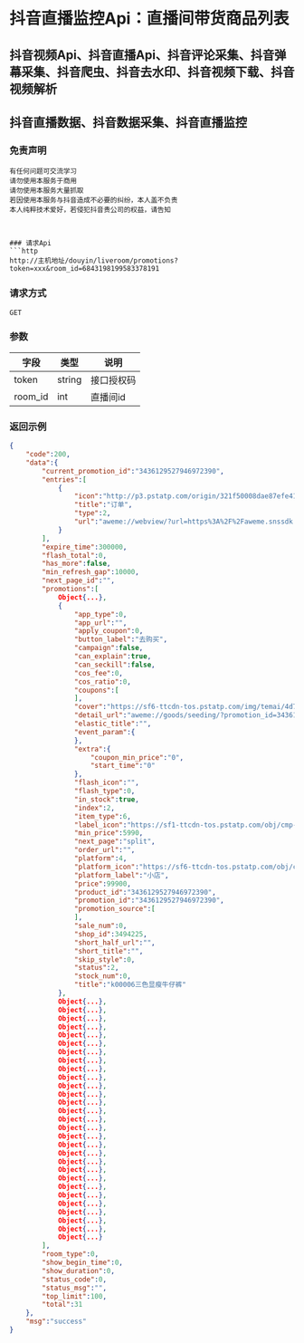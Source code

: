 # 抖音直播监控Api：直播间带货商品列表


## 抖音视频Api、抖音直播Api、抖音评论采集、抖音弹幕采集、抖音爬虫、抖音去水印、抖音视频下载、抖音视频解析
## 抖音直播数据、抖音数据采集、抖音直播监控

### 免责声明
```
有任何问题可交流学习
请勿使用本服务于商用
请勿使用本服务大量抓取
若因使用本服务与抖音造成不必要的纠纷，本人盖不负责
本人纯粹技术爱好，若侵犯抖音贵公司的权益，请告知
```
```


### 请求Api
```http
http://主机地址/douyin/liveroom/promotions?token=xxx&room_id=6843198199583378191
```

### 

### 请求方式
```http
GET
```

### 

### 参数
| 字段 | 类型 | 说明 |
| --- | --- | --- |
| token | string | 接口授权码 |
| room_id | int | 直播间id |


### 

### 返回示例
```json
{
    "code":200,
    "data":{
        "current_promotion_id":"3436129527946972390",
        "entries":[
            {
                "icon":"http://p3.pstatp.com/origin/321f50008dae87efe41ce",
                "title":"订单",
                "type":2,
                "url":"aweme://webview/?url=https%3A%2F%2Faweme.snssdk.com%2Ffalcon%2Fe_commerce%2Frn%2Forder_dashboard%2F%3Fstatus_font_dark%3D0%26hide_nav_bar%3D1%26loading_bgcolor%3D161823%26should_full_screen%3D1%26enter_from%3Dlive_list_card%26origin_type%3D9902106000&status_font_dark=0&hide_nav_bar=1&loading_bgcolor=161823&should_full_screen=1&enter_from=live_list_card&origin_type=9902106000&rn_schema=aweme%3A%2F%2Freactnative%2F%3Fmodule_name%3Dpage_order_dashboard%26status_font_dark%3D0%26hide_nav_bar%3D1%26loading_bgcolor%3D161823%26should_full_screen%3D1%26channel%3Dfe_lyon_order_dashboard%26bundle%3Dindex.js%26enter_from%3Dlive_list_card%26origin_type%3D9902106000"
            }
        ],
        "expire_time":300000,
        "flash_total":0,
        "has_more":false,
        "min_refresh_gap":10000,
        "next_page_id":"",
        "promotions":[
            Object{...},
            {
                "app_type":0,
                "app_url":"",
                "apply_coupon":0,
                "button_label":"去购买",
                "campaign":false,
                "can_explain":true,
                "can_seckill":false,
                "cos_fee":0,
                "cos_ratio":0,
                "coupons":[
                ],
                "cover":"https://sf6-ttcdn-tos.pstatp.com/img/temai/4d79a9bc80b64c9ffd9412fc45f59c9bwww850-850~tplv-resize:200:0.webp",
                "detail_url":"aweme://goods/seeding/?promotion_id=3436129527946972390&product_id=3436129527946972390&target_uid=3773170526723102&item_id=0&source_page=live&sec_target_uid=MS4wLjABAAAAtvPLMdtyUwsz7C5mYnFRnpVzkJTC4k_AGxjfPhzu8dWQymu9_lzXPHMXp1q5gnGj&meta_param={"enter_from":"live","live_room_id":"6872323400263797518"}&carrier_type=&entrance_info=",
                "elastic_title":"",
                "event_param":{
                },
                "extra":{
                    "coupon_min_price":"0",
                    "start_time":"0"
                },
                "flash_icon":"",
                "flash_type":0,
                "in_stock":true,
                "index":2,
                "item_type":6,
                "label_icon":"https://sf1-ttcdn-tos.pstatp.com/obj/cmp-ecom-alliance/explain_new.png",
                "min_price":5990,
                "next_page":"split",
                "order_url":"",
                "platform":4,
                "platform_icon":"https://sf6-ttcdn-tos.pstatp.com/obj/cmp-ecom-alliance/platform_xiaodian.png",
                "platform_label":"小店",
                "price":99900,
                "product_id":"3436129527946972390",
                "promotion_id":"3436129527946972390",
                "promotion_source":[
                ],
                "sale_num":0,
                "shop_id":3494225,
                "short_half_url":"",
                "short_title":"",
                "skip_style":0,
                "status":2,
                "stock_num":0,
                "title":"k00006三色显瘦牛仔裤"
            },
            Object{...},
            Object{...},
            Object{...},
            Object{...},
            Object{...},
            Object{...},
            Object{...},
            Object{...},
            Object{...},
            Object{...},
            Object{...},
            Object{...},
            Object{...},
            Object{...},
            Object{...},
            Object{...},
            Object{...},
            Object{...},
            Object{...},
            Object{...},
            Object{...},
            Object{...},
            Object{...},
            Object{...},
            Object{...},
            Object{...},
            Object{...},
            Object{...},
            Object{...}
        ],
        "room_type":0,
        "show_begin_time":0,
        "show_duration":0,
        "status_code":0,
        "status_msg":"",
        "top_limit":100,
        "total":31
    },
    "msg":"success"
}
```
